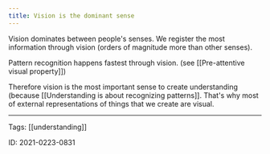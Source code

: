```yaml
---
title: Vision is the dominant sense
---
```


Vision dominates between people's senses. We register the most information through vision (orders of magnitude more than other senses).

Pattern recognition happens fastest through vision. (see [[Pre-attentive visual property]])

Therefore vision is the most important sense to create understanding (because [[Understanding is about recognizing patterns]]. That's why most of external representations of things that we create are visual.

---
Tags: [[understanding]]

ID: 2021-0223-0831

